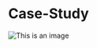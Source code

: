 # Case-Study
![This is an image](https://github.com/YoumnaAlsayed/power-BI-projects/blob/main/Capture.PNG)
